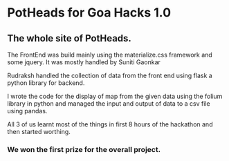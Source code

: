 # PotHeads for Goa Hacks 1.0

## The whole site of PotHeads. 

The FrontEnd was build mainly using the materialize.css framework and some jquery.
It was mostly handled by Suniti Gaonkar

Rudraksh handled the collection of data from the front end using flask a python library for backend. 

I wrote the code for the display of map from the given data using the folium library in python and managed the input and output of data to a csv file using pandas.

All 3 of us learnt most of the things in first 8 hours of  the hackathon and then started worthing.

### We won the first prize for the overall project.
